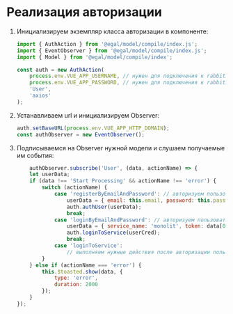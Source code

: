 # Реализация авторизации

1. Инициализируем экземпляр класса авторизации в компоненте:

   ```javascript
   import { AuthAction } from '@egal/model/compile/index.js';
   import { EventObserver } from '@egal/model/compile/index.js';
   import { Model } from '@egal/model/compile/index';

   const auth = new AuthAction(
       process.env.VUE_APP_USERNAME, // нужен для подключения к rabbitmq
       process.env.VUE_APP_PASSWORD, // нужен для подключения к rabbitmq
       'User',
       'axios'
   );
   ```

2. Устанавливаем url и инициализируем Observer:

   ```javascript
   auth.setBaseURL(process.env.VUE_APP_HTTP_DOMAIN);
   const authObserver = new EventObserver();
   ```

3. Подписываемся на Observer нужной модели и слушаем получаемые им
   события:

   ```javascript
       authObserver.subscribe('User', (data, actionName) => {
       let userData;
       if (data !== 'Start Processing' && actionName !== 'error') {
           switch (actionName) {
               case 'registerByEmailAndPassword': // авторизуем пользователя после успешной регистрации
                   userData = { email: this.email, password: this.password };
                   auth.authUser(userData);
                   break;
               case 'loginByEmailAndPassword': // авторизуем пользователя в нужном микросервисе
                   userData = { service_name: 'monolit', token: data[0] };
                   auth.loginToService(userCred); 
                   break;
               case 'loginToService':
                   // выполняем нужные действия после авторизации пользователя в микросервисе
           }
       } else if (actionName === 'error') {
           this.$toasted.show(data, {
               type: 'error',
               duration: 2000
           });
       }
   });
   ```

